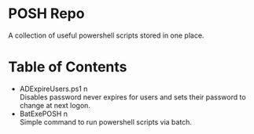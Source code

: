 # POSH Repo
A collection of useful powershell scripts stored in one place.

Table of Contents
=================

* ADExpireUsers.ps1 n\
    Disables password never expires for users and sets their password to change at next logon.
* BatExePOSH n\
    Simple command to run powershell scripts via batch.
